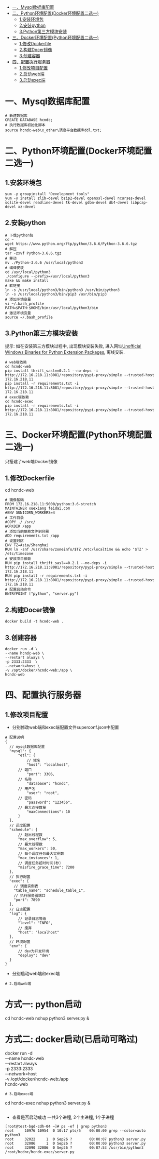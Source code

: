 * [一、Mysql数据库配置]()
* [二、Python环境配置(Docker环境配置二选一)]()
    * [1.安装环境包]()
    * [2.安装python]()
    * [3.Python第三方模块安装]()
* [三、Docker环境配置(Python环境配置二选一)]()
    * [1.修改Dockerfile]()
    * [2.构建Docer镜像]()
    * [3.创建容器]()
* [四、配置执行服务器]()
    * [1.修改项目配置]()
    * [2.启动web端]()
    * [3.启动exec端]()

# 一、Mysql数据库配置
```
# 新建数据库
CREATE DATABASE hcndc;
# 执行数据库初始化脚本
source hcndc-web\x_other\调度平台数据库ddl.txt;
```
# 二、Python环境配置(Docker环境配置二选一)
## 1.安装环境包
```
yum -y groupinstall "Development tools"​
yum -y install zlib-devel bzip2-devel openssl-devel ncurses-devel sqlite-devel readline-devel tk-devel gdbm-devel db4-devel libpcap-devel xz-devel
```
## 2.安装python
```
# 下载python包
cd ~
wget https://www.python.org/ftp/python/3.6.6/Python-3.6.6.tgz
# 解压
tar -zxvf Python-3.6.6.tgz
# 移动
mv ./Python-3.6.6 /usr/local/python3
# 编译安装
cd /usr/local/python3
./configure --prefix=/usr/local/python3
make && make install
# 软链接​
ln -s /usr/local/python3/bin/python3 /usr/bin/python3
ln -s /usr/local/python3/bin/pip3 /usr/bin/pip3​
# 添加环境变量
vi ~/.bash_profile
PATH=$PATH:$HOME/bin:/usr/local/python3/bin
# 激活环境变量
source ~/.bash_profile
```
## 3.Python第三方模块安装
提示: 如在安装第三方模块过程中, 出现模块安装失败, 进入网址[Unofficial Windows Binaries for Python Extension Packages](https://www.lfd.uci.edu/~gohlke/pythonlibs/), 离线安装.
```
# web端依赖
cd hcndc-web
pip install thrift_sasl==0.2.1 --no-deps -i http://172.16.218.11:8081/repository/pypi-proxy/simple --trusted-host 172.16.218.11
pip install -r requirements.txt -i http://172.16.218.11:8081/repository/pypi-proxy/simple --trusted-host 172.16.218.11
# exec端依赖
cd hcndc-exec
pip install -r requirements.txt -i http://172.16.218.11:8081/repository/pypi-proxy/simple --trusted-host 172.16.218.11
```
# 三、Docker环境配置(Python环境配置二选一)
只搭建了web端Docker镜像
## 1.修改Dockerfile
cd hcndc-web
```
# 镜像基础
FROM 172.16.218.11:5000/python:3.6-stretch
MAINTAINER xuexiang feidai.com
#ENV GUNICORN_WORKERS=4
# 工作目录
#COPY ./ /src/
WORKDIR /app
# 添加当前依赖文件到容器
ADD requirements.txt /app
# 设置时区
ENV TZ=Asia/Shanghai
RUN ln -snf /usr/share/zoneinfo/$TZ /etc/localtime && echo '$TZ' > /etc/timezone
# 安装项目依赖
RUN pip install thrift_sasl==0.2.1 --no-deps -i http://172.16.218.11:8081/repository/pypi-proxy/simple --trusted-host 172.16.218.11
RUN pip install -r requirements.txt -i http://172.16.218.11:8081/repository/pypi-proxy/simple --trusted-host 172.16.218.11
# 配置启动命令
ENTRYPOINT ["python", "server.py"]
```
## 2.构建Docer镜像
```
docker build -t hcndc-web .
```
## 3.创建容器
```
docker run -d \
--name hcndc-web \
--restart always \
-p 2333:2333  \
--network=host \
-v /opt/docker/hcndc-web:/app \
hcndc-web
```
# 四、配置执行服务器
## 1.修改项目配置
* 分别修改web端和exec端配置文件superconf.json中配置
```
# 配置说明
{
  // mysql数据库配置
  "mysql": {
      "etl": {
          // 域名
          "host": "localhost",
	  // 端口
          "port": 3306,
	  // 名称
          "database": "hcndc",
	  // 用户名
          "user": "root",
	  // 密码
          "password": "123456",
	  // 最大连接数量
          "maxConnections": 10
      }
  },
  // 调度配置
  "schedule": {
      // 超出线程数
      "max_overflow": 5,
      // 最大线程数
      "max_workers": 50,
      // 每个调度任务最大实例数
      "max_instances": 1,
      // 调度任务超时时间(秒)
      "misfire_grace_time": 7200
  },
  // 执行配置
  "exec": {
    // 调度实例表
    "table_name": "schedule_table_1",
    // 执行服务器端口
    "port": 7890
  },
  // 日志配置
  "log": {
      // 记录日志等级
      "level": "INFO",
      // 废弃
      "host": "localhost"
  },
  // 环境配置
  "env": {
      // dev为开发环境
      "deploy": "dev"
  }
}
```
* 分别启动web端和exec端
```
# 2.启动web端
```
# 方式一: python启动
cd hcndc-web
nohup python3 server.py &
# 方式二: docker启动(已启动可略过)
docker run -d \
--name hcndc-web \
--restart always \
-p 2333:2333  \
--network=host \
-v /opt/docker/hcndc-web:/app \
hcndc-web
```
# 3.启动exec端
```
cd hcndc-exec
nohup python3 server.py &
```

```
* 查看是否启动成功
一共3个进程, 2个主进程, 1个子进程
```
[root@test-bgd-cdh-04 ~]# ps -ef | grep python3
root     10976 10954  0 10:17 pts/5    00:00:00 grep --color=auto python3
root     32022     1  0 Sep26 ?        00:00:07 python3 server.py
root     32086     1  0 Sep26 ?        00:00:00 python3 server.py
root     32090 32086  0 Sep26 ?        00:07:53 /usr/bin/python3 /root/hcdnc/hcndc-exec/server.py
```